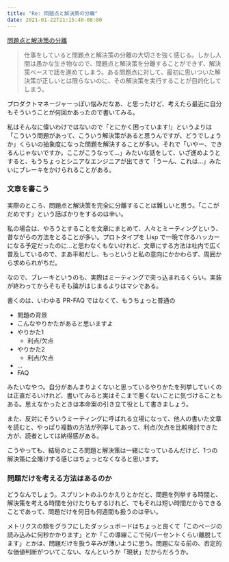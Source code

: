 ```yaml
---
title: "Re: 問題点と解決策の分離"
date: 2021-01-22T21:15:40-08:00
---
```


[問題点と解決策の分離](https://portalshit.net/2021/01/22/solutions-are-secondary-important)

> 仕事をしていると問題点と解決策の分離の大切さを強く感じる。しかし人間は愚かな生き物なので、問題点と解決策を分離することができず、解決策ベースで話を進めてしまう。ある問題点に対して、最初に思いついた解決策が正しいとは限らないのに、その解決策を実行することが目的化してしまう。

プロダクトマネージャーっぽい悩みだなあ、と思ったけど、考えたら最近に自分もそういうことが何回かあったので書いてみる。

私はそんなに偉いわけではないので「とにかく困っています!」というよりは「こういう問題があって、こういう解決策があると思うんですが、どうでしょうか」くらいの抽象度になった問題を解決することが多い。それで「いやー、できるんじゃないですか。ここがこうなって...」みたいな話をして、いざ進めようとすると、もうちょっとシニアなエンジニアが出てきて「うーん、これは...」みたいにブレーキをかけられることがある。

### 文章を書こう

実際のところ、問題点と解決策を完全に分離することは難しいと思う。「ここがだめです」という話ばかりをするのは辛い。

私の場合は、やろうとすることを文章にまとめて、人々とミーティングという、昔ながらの方法をとることが多い。プロトタイプを Lisp で一晩で作るハッカーになる予定だったのに...と思わなくもないけれど、文章にする方法は社内で広く普及しているので、まあ平和だし、もっというと私の意向にかかわらず、周囲から求められがちだ。

なので、ブレーキというのも、実際はミーティングで突っ込まれるくらい。実装が終わってからそもそも論がはじまるよりはマシである。

書くのは、いわゆる PR-FAQ ではなくて、もうちょっと普通の

* 問題の背景
* こんなやりかたがあると思いますよ
* やりかた1
  * 利点/欠点
* やりかた2
  * 利点/欠点
* ...
* FAQ

みたいなやつ。自分があんまりよくないと思っているやりかたを列挙していくのは正直だるいけれど、書いてみると実はそこまで悪くないことに気づけることもある。思えなかったときは本命案の引き立て役として書きましょう。

また、反対にそういうミーティングに呼ばれる立場になって、他人の書いた文章を読むと、やっぱり複数の方法が列挙してあって、利点/欠点を比較検討できた方が、読者としては納得感がある。

こうやっても、結局のところ問題と解決策は一緒になっているんだけど、1つの解決策に全賭けする感じはちょっとなくなると思います。

### 問題だけを考える方法はあるのか

どうなんでしょう。スプリントのふりかえりとかだと、問題を列挙する時間と、解決策を考える時間を分けたりもするけれど、でもそれは短い時間だからできることであって、問題だけを何日も何週間も扱うのは辛い。

メトリクスの類をグラフにしたダッシュボードはちょっと良くて「このページの読み込みに何秒かかります」とか「この導線ここで何パーセントくらい離脱してます」とかは、問題だけを扱う辛みが薄いように思う。問題になる前の、否定的な価値判断がついてこない、なんというか「現状」だからだろうか。
